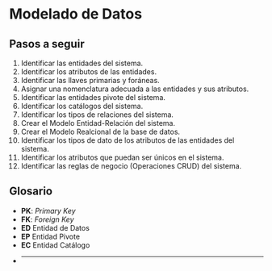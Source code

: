 # Modelado de Datos

## Pasos a seguir

1. Identificar las entidades del sistema.
1. Identificar los atributos de las entidades.
1. Identificar las llaves primarias y foráneas.
1. Asignar una nomenclatura adecuada a las entidades y sus atributos.
1. Identificar las entidades pivote del sistema.
1. Identificar los catálogos del sistema.
1. Identificar los tipos de relaciones del sistema.
1. Crear el Modelo Entidad-Relación del sistema.
1. Crear el Modelo Realcional de la base de datos.
1. Identificar los tipos de dato de los atributos de las entidades del sistema.
1. Identificar los atributos que puedan ser únicos en el sistema.
1. Identificar las reglas de negocio (Operaciones CRUD) del sistema. 

## Glosario

- **PK**: _Primary Key_
- **FK**: _Foreign Key_
- **ED** Entidad de Datos
- **EP** Entidad Pivote
- **EC** Entidad Catálogo
- **** 